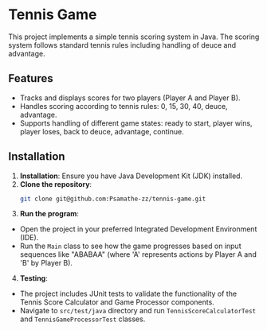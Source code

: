 # Tennis Game

This project implements a simple tennis scoring system in Java. The scoring system follows standard tennis rules including handling of deuce and advantage.

## Features

- Tracks and displays scores for two players (Player A and Player B).
- Handles scoring according to tennis rules: 0, 15, 30, 40, deuce, advantage.
- Supports handling of different game states: ready to start, player wins, player loses, back to deuce, advantage, continue.

## Installation

1. **Installation**: Ensure you have Java Development Kit (JDK) installed.
2. **Clone the repository**:
   ```bash
   git clone git@github.com:Psamathe-zz/tennis-game.git
3. **Run the program**:
- Open the project in your preferred Integrated Development Environment (IDE).
- Run the `Main` class to see how the game progresses based on input sequences like "ABABAA" (where 'A' represents actions by Player A and 'B' by Player B).
4. **Testing**:
- The project includes JUnit tests to validate the functionality of the Tennis Score Calculator and Game Processor components.
- Navigate to `src/test/java` directory and run `TennisScoreCalculatorTest` and `TennisGameProcessorTest` classes.
